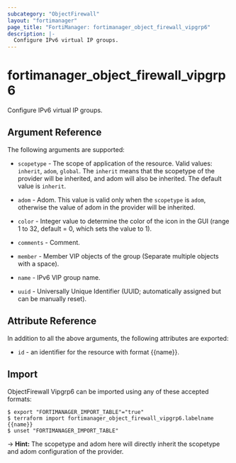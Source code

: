 ```yaml
---
subcategory: "ObjectFirewall"
layout: "fortimanager"
page_title: "FortiManager: fortimanager_object_firewall_vipgrp6"
description: |-
  Configure IPv6 virtual IP groups.
---
```


# fortimanager_object_firewall_vipgrp6
Configure IPv6 virtual IP groups.

## Argument Reference


The following arguments are supported:

* `scopetype` - The scope of application of the resource. Valid values: `inherit`, `adom`, `global`. The `inherit` means that the scopetype of the provider will be inherited, and adom will also be inherited. The default value is `inherit`.
* `adom` - Adom. This value is valid only when the `scopetype` is `adom`, otherwise the value of adom in the provider will be inherited.

* `color` - Integer value to determine the color of the icon in the GUI (range 1 to 32, default = 0, which sets the value to 1).
* `comments` - Comment.
* `member` - Member VIP objects of the group (Separate multiple objects with a space).
* `name` - IPv6 VIP group name.
* `uuid` - Universally Unique Identifier (UUID; automatically assigned but can be manually reset).


## Attribute Reference

In addition to all the above arguments, the following attributes are exported:
* `id` - an identifier for the resource with format {{name}}.

## Import

ObjectFirewall Vipgrp6 can be imported using any of these accepted formats:
```
$ export "FORTIMANAGER_IMPORT_TABLE"="true"
$ terraform import fortimanager_object_firewall_vipgrp6.labelname {{name}}
$ unset "FORTIMANAGER_IMPORT_TABLE"
```
-> **Hint:** The scopetype and adom here will directly inherit the scopetype and adom configuration of the provider.
